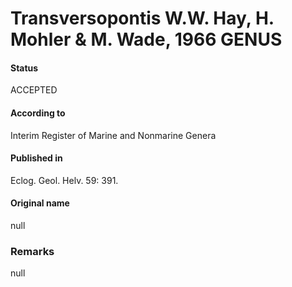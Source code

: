 Transversopontis W.W. Hay, H. Mohler & M. Wade, 1966 GENUS
=======

#### Status
ACCEPTED

#### According to
Interim Register of Marine and Nonmarine Genera

#### Published in
Eclog. Geol. Helv. 59: 391.

#### Original name
null

### Remarks
null